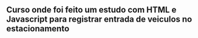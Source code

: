 ## Curso onde foi feito um estudo com HTML e Javascript para registrar entrada de veiculos no estacionamento
